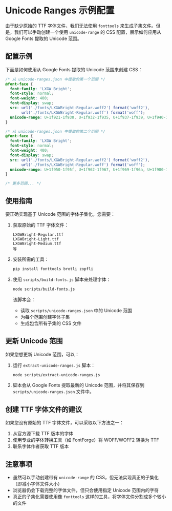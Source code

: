 # Unicode Ranges 示例配置

由于缺少原始的 TTF 字体文件，我们无法使用 `fonttools` 来生成子集文件。但是，我们可以手动创建一个使用 `unicode-range` 的 CSS 配置，展示如何应用从 Google Fonts 提取的 Unicode 范围。

## 配置示例

下面是如何使用从 Google Fonts 提取的 Unicode 范围来创建 CSS：

```css
/* 从 unicode-ranges.json 中提取的第一个范围 */
@font-face {
  font-family: 'LXGW Bright';
  font-style: normal;
  font-weight: 400;
  font-display: swap;
  src: url('./fonts/LXGWBright-Regular.woff2') format('woff2'),
       url('./fonts/LXGWBright-Regular.woff') format('woff');
  unicode-range: U+1f921-1f930, U+1f932-1f935, U+1f937-1f939, U+1f940-1f944, U+1f947-1f94a;
}

/* 从 unicode-ranges.json 中提取的第二个范围 */
@font-face {
  font-family: 'LXGW Bright';
  font-style: normal;
  font-weight: 400;
  font-display: swap;
  src: url('./fonts/LXGWBright-Regular.woff2') format('woff2'),
       url('./fonts/LXGWBright-Regular.woff') format('woff');
  unicode-range: U+1f950-1f95f, U+1f962-1f967, U+1f969-1f96a, U+1f980-1f981, U+1f984-1f98d;
}

/* 更多范围... */
```

## 使用指南

要正确实现基于 Unicode 范围的字体子集化，您需要：

1. 获取原始的 TTF 字体文件：

   ```
   LXGWBright-Regular.ttf
   LXGWBright-Light.ttf
   LXGWBright-Medium.ttf
   等
   ```

2. 安装所需的工具：

   ```bash
   pip install fonttools brotli zopfli
   ```

3. 使用 `scripts/build-fonts.js` 脚本来处理字体：

   ```bash
   node scripts/build-fonts.js
   ```

   该脚本会：
   - 读取 `scripts/unicode-ranges.json` 中的 Unicode 范围
   - 为每个范围创建字体子集
   - 生成包含所有子集的 CSS 文件

## 更新 Unicode 范围

如果您想更新 Unicode 范围，可以：

1. 运行 `extract-unicode-ranges.js` 脚本：

   ```bash
   node scripts/extract-unicode-ranges.js
   ```

2. 脚本会从 Google Fonts 提取最新的 Unicode 范围，并将其保存到 `scripts/unicode-ranges.json` 文件中。

## 创建 TTF 字体文件的建议

如果您没有原始的 TTF 字体文件，可以采取以下方法之一：

1. 从官方源下载 TTF 版本的字体
2. 使用专业的字体转换工具（如 FontForge）将 WOFF/WOFF2 转换为 TTF
3. 联系字体作者获取 TTF 版本

## 注意事项

- 虽然可以手动创建带有 `unicode-range` 的 CSS，但无法实现真正的子集化（即减小字体文件大小）
- 浏览器仍会下载完整的字体文件，但只会使用指定 Unicode 范围内的字符
- 真正的子集化需要使用像 `fonttools` 这样的工具，将字体文件分割成多个较小的文件
